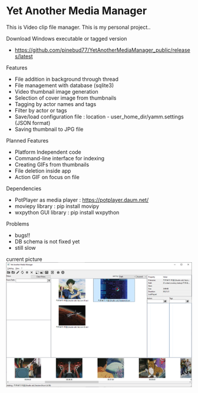 Yet Another Media Manager
=========================

This is Video clip file manager. This is my personal project..

Download Windows executable or tagged version
* https://github.com/pinebud77/YetAnotherMediaManager_public/releases/latest

Features
* File addition in background through thread
* File management with database (sqlite3)
* Video thumbnail image generation
* Selection of cover image from thumbnails
* Tagging by actor names and tags
* Filter by actor or tags
* Save/load configuration file : location - user_home_dir/yamm.settings (JSON format)
* Saving thumbnail to JPG file

Planned Features
* Platform Independent code
* Command-line interface for indexing
* Creating GIFs from thumbnails
* File deletion inside app
* Action GIF on focus on file

Dependencies
* PotPlayer as media player : https://potplayer.daum.net/
* moviepy library : pip install movipy
* wxpython GUI library : pip install wxpython

Problems
* bugs!!
* DB schema is not fixed yet
* still slow

current picture
![current pic](https://github.com/pinebud77/YetAnotherMediaManager_public/blob/main/yamm.png)
